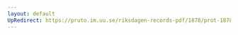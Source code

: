 ```yaml
---
layout: default
UpRedirect: https://pruto.im.uu.se/riksdagen-records-pdf/1878/prot-1878--fk--003/prot-1878--fk--003_036.pdf
---
```

